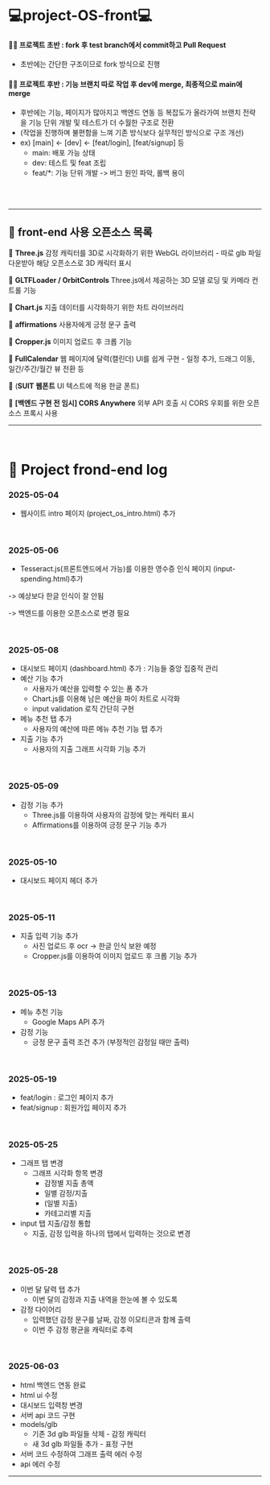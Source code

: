 # 💻project-OS-front💻
#### 👩‍💻 프로젝트 초반 : fork 후 test branch에서 commit하고 Pull Request
- 초반에는 간단한 구조이므로 fork 방식으로 진행
  
#### 👩‍💻 프로젝트 후반 : 기능 브랜치 따로 작업 후 dev에 merge, 최종적으로 main에 merge
- 후반에는 기능, 페이지가 많아지고 백엔드 연동 등 복잡도가 올라가여 브랜치 전략을 기능 단위 개발 및 테스트가 더 수월한 구조로 전환
- (작업을 진행하며 불편함을 느껴 기존 방식보다 실무적인 방식으로 구조 개선)
- ex)  [main] ← [dev] ← [feat/login], [feat/signup] 등 
  - main: 배포 가능 상태
  - dev: 테스트 및 feat 조립
  - feat/*: 기능 단위 개발 -> 버그 원인 파악, 롤백 용이

<br><br>

---


## 📎 front-end 사용 오픈소스 목록 

🔖 **Three.js** 감정 캐릭터를 3D로 시각화하기 위한 WebGL 라이브러리 - 따로 glb 파일 다운받아 해당 오픈소스로 3D 캐릭터 표시

🔖 **GLTFLoader / OrbitControls** Three.js에서 제공하는 3D 모델 로딩 및 카메라 컨트롤 기능

🔖 **Chart.js** 지출 데이터를 시각화하기 위한 차트 라이브러리

🔖 **affirmations** 사용자에게 긍정 문구 출력

🔖 **Cropper.js** 이미지 업로드 후 크롭 기능

🔖 **FullCalendar** 웹 페이지에 달력(캘린더) UI를 쉽게 구현 - 일정 추가, 드래그 이동, 일간/주간/월간 뷰 전환 등

🔖 (**SUIT 웹폰트** UI 텍스트에 적용 한글 폰트)

🔖 **[백엔드 구현 전 임시] CORS Anywhere** 외부 API 호출 시 CORS 우회를 위한 오픈소스 프록시 사용


---
<br>

# 📝 Project frond-end log 
### 2025-05-04
- 웹사이트 intro 페이지 (project_os_intro.html) 추가
<br>

### 2025-05-06 
- Tesseract.js(프론트엔드에서 가능)를 이용한 영수증 인식 페이지 (input-spending.html)추가

-> 예상보다 한글 인식이 잘 안됨

-> 백엔드를 이용한 오픈소스로 변경 필요

<br>

### 2025-05-08
- 대시보드 페이지 (dashboard.html) 추가 : 기능들 중앙 집중적 관리
- 예산 기능 추가
  - 사용자가 예산을 입력할 수 있는 폼 추가
  - Chart.js를 이용해 남은 예산을 파이 차트로 시각화
  - input validation 로직 간단히 구현
- 메뉴 추천 탭 추가
  - 사용자의 예산에 따른 메뉴 추천 기능 탭 추가
- 지출 기능 추가
  - 사용자의 지출 그래프 시각화 기능 추가

<br>


### 2025-05-09
- 감정 기능 추가
  - Three.js를 이용하여 사용자의 감정에 맞는 캐릭터 표시
  - Affirmations를 이용하여 긍정 문구 기능 추가


<br>


### 2025-05-10
- 대시보드 페이지 헤더 추가

<br>


### 2025-05-11
- 지출 입력 기능 추가
  - 사진 업로드 후 ocr -> 한글 인식 보완 예정
  - Cropper.js를 이용하여 이미지 업로드 후 크롭 기능 추가

<br>

### 2025-05-13
- 메뉴 추천 기능
  - Google Maps API 추가
- 감정 기능
  - 긍정 문구 출력 조건 추가 (부정적인 감정일 때만 출력)
 
<br>

### 2025-05-19
- feat/login : 로그인 페이지 추가
- feat/signup : 회원가입 페이지 추가

<br>

### 2025-05-25
- 그래프 탭 변경
  - 그래프 시각화 항목 변경
    - 감정별 지출 총액
    - 일별 감정/지출
    - (일별 지출)
    - 카테고리별 지출
- input 탭 지출/감정 통합
  - 지출, 감정 입력을 하나의 탭에서 입력하는 것으로 변경
 

<br>

### 2025-05-28
- 이번 달 달력 탭 추가
  - 이번 달의 감정과 지출 내역을 한눈에 볼 수 있도록
- 감정 다이어리
  - 입력했던 감정 문구를 날짜, 감정 이모티콘과 함께 출력
  - 이번 주 감정 평균을 캐릭터로 추력

<br>

### 2025-06-03
- html 백엔드 연동 완료
- html ui 수정
- 대시보드 입력창 변경
- 서버 api 코드 구현
- models/glb 
  - 기존 3d glb 파일들 삭제 - 감정 캐릭터
  - 새 3d glb 파일들 추가 - 표정 구현
- 서버 코드 수정하여 그래프 출력 에러 수정
- api 에러 수정
---





